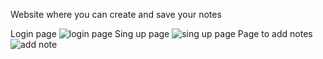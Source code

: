 Website where you can create and save your notes

Login page 
![login page ](https://user-images.githubusercontent.com/129762972/236938378-9415a6c0-6e0b-40da-a654-df6559041636.png)
Sing up page 
![sing up page ](https://user-images.githubusercontent.com/129762972/236938410-0468e8c0-5940-4405-8e91-d98b8a01fabe.png)
Page to add notes
![add note ](https://user-images.githubusercontent.com/129762972/236938444-86e677af-a983-4219-a43b-2fe6156d2674.png)
